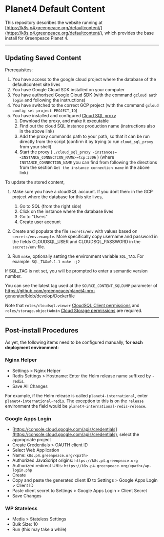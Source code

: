 # Planet4 Default Content

This repository describes the website running at [https://k8s.p4.greenpeace.org/defaultcontent/](https://k8s.p4.greenpeace.org/defaultcontent/), which provides the base install for Greenpeace Planet 4.

---

## Updating Saved Content
Prerequisites: 
1. You have access to the google cloud project where the database of the defaultcontent site lives
1. You have Google Cloud SDK installed on your computer
1. You have authorised Google Cloud SDK (with the command `gcloud auth login` and following the instructions)
1. You have switched to the correct GCP project (with the command `gcloud config set project PROJECT_ID`)
1. You have installed and configured [Cloud SQL proxy](https://cloud.google.com/sql/docs/mysql/quickstart-proxy-test)
   1. Download the proxy, and make it executable
   1. Find out the cloud SQL instance production name (instructions also in the above link)
   1. Add the proxy commands path to your path, so that it can be run directly from the script (confirm it by trying to run `cloud_sql_proxy` from your shell)
   1. Start the proxy ( ` ./cloud_sql_proxy -instances=<INSTANCE_CONNECTION_NAME>=tcp:3306 ` ) (where `INSTANCE_CONNECTION_NAME` you can find from following the directions from the section `Get the instance connection name` in the above link)
   
   
To update the stored content, 
1. Make sure you have a cloudSQL account. If you dont then: in the GCP project where the database for this site lives,
   1. Go to SQL (from the right side)
   1. Click on the instance where the database lives
   1. Go to "Users"
   1. Create user account 
1. Create and populate the file `secrets/env` with values based on `secrets/env.example`. More specifically copy username and password in the fields CLOUDSQL_USER and CLOUDSQL_PASSWORD in the `secrets/env` file.

1.  Run `make`, optionally setting the environment variable `SQL_TAG`. For example:
 ```SQL_TAG=0.1.1 make -j2```

 If SQL_TAG is not set, you will be prompted to enter a semantic version number.
 
 You can see the latest tag used at the `SOURCE_CONTENT_SQLDUMP` parameter of https://github.com/greenpeace/planet4-nro-generator/blob/develop/Dockerfile 

 Note that `roles/cloudsql.viewer` [CloudSQL Client permissions](https://cloud.google.com/sql/docs/mysql/project-access-control) and `roles/storage.objectAdmin` [Cloud Storage permissions](https://cloud.google.com/storage/docs/access-control/iam-roles) are required.

---

## Post-install Procedures

As yet, the following items need to be configured manually, __for each deployment environment__:

### Nginx Helper

-   Settings > Nginx Helper
-   Redis Settings > Hostname: Enter the Helm release name suffixed by `-redis`.
-   Save All Changes

For example, if the Helm release is called `planet4-international`, enter `planet4-international-redis`. The exception to this is on the `release` environment the field would be `planet4-international-redis-release`.

### Google Apps Login

-   [https://console.cloud.google.com/apis/credentials](https://console.cloud.google.com/apis/credentials), select the appropriate project
-   Create Credentials > OAUTH client ID
-   Select Web Application
-   Name: `k8s.p4.greenpeace.org/<path>`
-   Authorized JavaScript origins: `https://k8s.p4.greenpeace.org`
-   Authorized redirect URIs: `https://k8s.p4.greenpeace.org/<path>/wp-login.php`
-   Create
-   Copy and paste the generated client ID to Settings > Google Apps Login > Client ID
-   Paste client secret to Settings > Google Apps Login > Client Secret
-   Save Changes

### WP Stateless

-   Media > Stateless Settings
-   Bulk Size: 10
-   Run (this may take a while)
